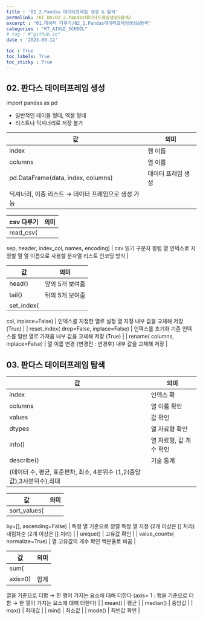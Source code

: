 ```yaml
---
title : '02_2.Pandas 데이터프레임 생성 & 탐색' 
permalink: /KT_DX/02_2.Pandas데이터프레임생성&탐색/
excerpt : "01.데이터 다루기/02_2.Pandas데이터프레임생성&탐색"
categories : "KT_AIVLE_SCHOOL"
# tag : #"github.io"
date : '2023-09-12'

toc : True
toc_labels: True
toc_sticky : True
---
```



## 02. 판다스 데이터프레임 생성

import pandas as pd

- 일반적인 테이블 형태, 엑셀 형태
- 리스트나 딕셔너리로 저장 불가

| 값  | 의미 |
| --- | --- |
| index | 행 이름 |
| columns | 열 이름 |
| pd.DataFrame(data, index, columns) | 데이터 프레임 생성
딕셔너리, 이중 리스트 → 데이터 프레임으로 생성 가능 |

| csv 다루기 | 의미 |
| --- | --- |
| read_csv(
sep,
header,
index_col,
names,
encoding) | csv 읽기
구분자
칼럼 열
인덱스로 지정할 열
열 이름으로 사용할 문자열 리스트
인코딩 방식 |

| 값  | 의미 |
| --- | --- |
| head() | 앞의 5개 보여줌 |
| tail() | 뒤의 5개 보여줌 |
| set_index(
col,
inplace=False) | 인덱스를 지정한 열로 설정
열 지정
내부 값을 교체해 저장 (True)
 |
| reset_index(
drop=False,
inplace=False) | 인덱스를 초기화
기존 인덱스를 일반 열로 가져옴
내부 값을 교체해 저장 (True) |
| rename(
columns,
inplace=False) | 열 이름 변경
{변경전 : 변경후}
내부 값을 교체해 저장 |

## 03. 판다스 데이터프레임 탐색

| 값  | 의미 |
| --- | --- |
| index | 인덱스 확 |
| columns | 열 이름 확인 |
| values | 값 확인 |
| dtypes | 열 자료형 확인 |
| info() | 열 자료형, 값 개수 확인 |
| describe() | 기술 통계
(데이터 수, 평균, 표준편차, 최소, 4분위수 (1,2(중앙값),3사분위수),최대 |

| 값  | 의미 |
| --- | --- |
| sort_values(
by=[],
ascending=False) | 특정 열 기준으로 정렬
특정 열 지정 (2개 이상은 [] 처리)
내림차순 (2개 이상은 [] 처리) |
| unique() | 고유값 확인 |
| value_counts(
normalize=True) | 열 고유값의 개수 확인
백분율로 바꿈 |

| 값  | 의미 |
| --- | --- |
| sum(
axis=0) | 합계
열을 기준으로 더함 → 한 행이 가지는 요소에 대해 더한다
(axis= 1 : 행을 기준으로 더함 → 한 열이 가지는 요소에 대해 더한다) |
| mean() | 평균 |
| median() | 중앙값 |
| max() | 최대값 |
| min() | 최소값 |
| mode() | 최빈값 확인 |
